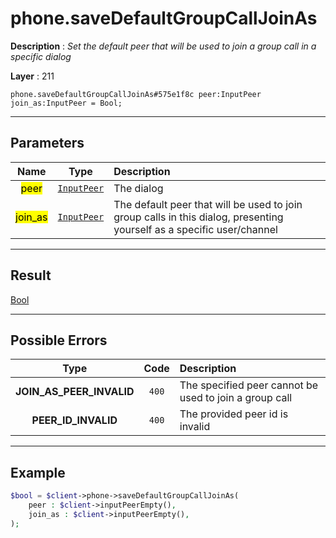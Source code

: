 # phone.saveDefaultGroupCallJoinAs

**Description** : *Set the default peer that will be used to join a group call in a specific dialog*

**Layer** : 211

```tl
phone.saveDefaultGroupCallJoinAs#575e1f8c peer:InputPeer join_as:InputPeer = Bool;
```

---

## Parameters

| Name | Type | Description |
| :---: | :---: | :--- |
| <mark>peer</mark> | [`InputPeer`](type/InputPeer) | The dialog |
| <mark>join_as</mark> | [`InputPeer`](type/InputPeer) | The default peer that will be used to join group calls in this dialog, presenting yourself as a specific user/channel |

---

## Result

[Bool](type/Bool)

---

## Possible Errors

| Type | Code | Description |
| :---: | :---: | :--- |
| **JOIN_AS_PEER_INVALID** | `400` | The specified peer cannot be used to join a group call |
| **PEER_ID_INVALID** | `400` | The provided peer id is invalid |

---

## Example

```php
$bool = $client->phone->saveDefaultGroupCallJoinAs(
	peer : $client->inputPeerEmpty(),
	join_as : $client->inputPeerEmpty(),
);
```